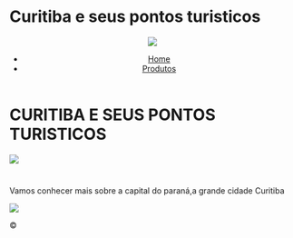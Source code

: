# Curitiba e seus pontos turisticos

<html>
	<head>
		<meta charset="utf-8">
		<title>CURITIBA E SEUS PONTOS TURISTICOS</title>
		<link rel="stylesheet" href="reset.css">
		<link rel="stylesheet" href="style.css">
	</head>
	<body>
		<header>
			<div class="caixa">
				<img src="logo.png">
				<nav>
					<ul>
						<li><a href="index.html">Home</a></li>
						<li><a href="produtos.html">Produtos</a></li>
					</ul>
				</nav>
			</div>
		</header>
		<main>
			<div class="principal">
				<h1 class="tituloprincipal">CURITIBA E SEUS PONTOS TURISTICOS</h1>
			</div>
			<div>
				<img id="faxada" src="ba.jpg">
			</div>
			<div class="principal">
				<h1></h1>
				<p class="tituloprincipal"></p>
				<p>Vamos conhecer mais sobre a capital do paraná,a grande cidade Curitiba</p>
				<p class="tituloprincipal"></p>
				<p> </p>
			</div>
		</main>
		<footer>
			<img src="PIVARA.jpg">
			<p class="copyrights">&copy; </p>
		</footer>
	</body>
</html>
